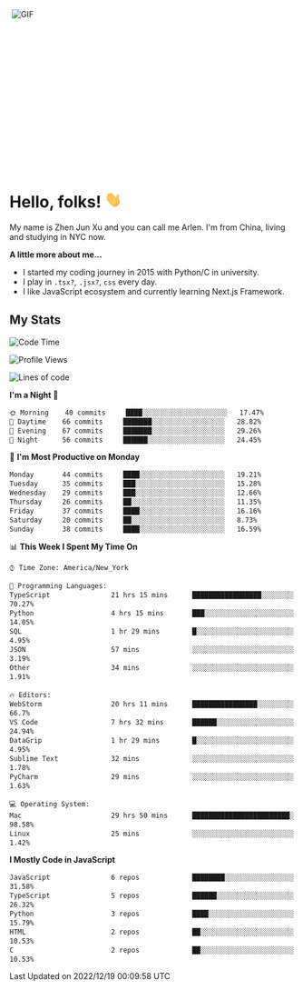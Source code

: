 <img align="right" alt="GIF" src="https://media.giphy.com/media/xUA7bdpLxQhsSQdyog/giphy.gif" width="500" height="320" />

# Hello, folks! <img src="https://raw.githubusercontent.com/arlenxuzj/arlenxuzj/master/assets/wave.gif" width="30px">

My name is Zhen Jun Xu and you can call me Arlen. I'm from China, living and studying in NYC now.

**A little more about me...**

 - I started my coding journey in 2015 with Python/C in university.
 - I play in `.tsx?`, `.jsx?`, `css` every day.
 - I like JavaScript ecosystem and currently learning Next.js Framework.

## My Stats

<!--START_SECTION:waka-->
![Code Time](http://img.shields.io/badge/Code%20Time-2%2C737%20hrs%2046%20mins-blue)

![Profile Views](http://img.shields.io/badge/Profile%20Views-1-blue)

![Lines of code](https://img.shields.io/badge/From%20Hello%20World%20I%27ve%20Written-274%20Thousand%20lines%20of%20code-blue)

**I'm a Night 🦉** 

```text
🌞 Morning    40 commits     ████░░░░░░░░░░░░░░░░░░░░░   17.47% 
🌆 Daytime    66 commits     ███████░░░░░░░░░░░░░░░░░░   28.82% 
🌃 Evening    67 commits     ███████░░░░░░░░░░░░░░░░░░   29.26% 
🌙 Night      56 commits     ██████░░░░░░░░░░░░░░░░░░░   24.45%

```
📅 **I'm Most Productive on Monday** 

```text
Monday       44 commits     ████░░░░░░░░░░░░░░░░░░░░░   19.21% 
Tuesday      35 commits     ███░░░░░░░░░░░░░░░░░░░░░░   15.28% 
Wednesday    29 commits     ███░░░░░░░░░░░░░░░░░░░░░░   12.66% 
Thursday     26 commits     ██░░░░░░░░░░░░░░░░░░░░░░░   11.35% 
Friday       37 commits     ████░░░░░░░░░░░░░░░░░░░░░   16.16% 
Saturday     20 commits     ██░░░░░░░░░░░░░░░░░░░░░░░   8.73% 
Sunday       38 commits     ████░░░░░░░░░░░░░░░░░░░░░   16.59%

```


📊 **This Week I Spent My Time On** 

```text
⌚︎ Time Zone: America/New_York

💬 Programming Languages: 
TypeScript               21 hrs 15 mins      █████████████████░░░░░░░░   70.27% 
Python                   4 hrs 15 mins       ███░░░░░░░░░░░░░░░░░░░░░░   14.05% 
SQL                      1 hr 29 mins        █░░░░░░░░░░░░░░░░░░░░░░░░   4.95% 
JSON                     57 mins             ░░░░░░░░░░░░░░░░░░░░░░░░░   3.19% 
Other                    34 mins             ░░░░░░░░░░░░░░░░░░░░░░░░░   1.91%

🔥 Editors: 
WebStorm                 20 hrs 11 mins      ████████████████░░░░░░░░░   66.7% 
VS Code                  7 hrs 32 mins       ██████░░░░░░░░░░░░░░░░░░░   24.94% 
DataGrip                 1 hr 29 mins        █░░░░░░░░░░░░░░░░░░░░░░░░   4.95% 
Sublime Text             32 mins             ░░░░░░░░░░░░░░░░░░░░░░░░░   1.78% 
PyCharm                  29 mins             ░░░░░░░░░░░░░░░░░░░░░░░░░   1.63%

💻 Operating System: 
Mac                      29 hrs 50 mins      ████████████████████████░   98.58% 
Linux                    25 mins             ░░░░░░░░░░░░░░░░░░░░░░░░░   1.42%

```

**I Mostly Code in JavaScript** 

```text
JavaScript               6 repos             ████████░░░░░░░░░░░░░░░░░   31.58% 
TypeScript               5 repos             ██████░░░░░░░░░░░░░░░░░░░   26.32% 
Python                   3 repos             ████░░░░░░░░░░░░░░░░░░░░░   15.79% 
HTML                     2 repos             ██░░░░░░░░░░░░░░░░░░░░░░░   10.53% 
C                        2 repos             ██░░░░░░░░░░░░░░░░░░░░░░░   10.53%

```



 Last Updated on 2022/12/19 00:09:58 UTC
<!--END_SECTION:waka-->
